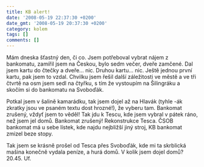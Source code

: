 ```yaml
---
title: KB alert!
date: '2008-05-19 22:37:30 +0200'
date_gmt: '2008-05-19 20:37:30 +0200'
category: kolem
tags: []
comments: []
---
```

<p>Mám dneska šťastný den, či co. Jsem potřeboval vybrat nájem z bankomatu, zamířil jsem na Českou, bylo sedm večer, dveře zamčené. Dal jsem kartu do čtečky a dveře... nic. Druhou kartu... nic. Ještě jednou první kartu, pak jsem to vzdal. Chvilku jsem řešil další záležitosti ve městě a ve tři čtvrtě na osm jsem sedl na čtyřku, s tím že vystoupím na Šilingráku a skočím si do bankomatu na Svoboďák. </p>
<p>Potkal jsem v šalině kamarádku, tak jsem dojel až na Hlavák (tyhle -ák zkratky jsou ve psaném textu dost hrozné!), že vyberu tam. Bankomat zrušený, vždyť jsem to věděl! Tak jdu k Tescu, kde jsem vybral v pátek ráno, než jsem jel domů. Bankomat zrušený! Rekonstrukce Tesca. ČSOB bankomat má u sebe lístek, kde najdu nejbližší jiný stroj, KB bankomat zmizel beze stopy.</p>
<p>Tak jsem se krásně prošel od Tesca přes Svoboďák, kde mi ta skrblická mašina konečně vydala peníze, a hurá domů. V kolik jsem dojel domů? 20.45. Uf.</p>
